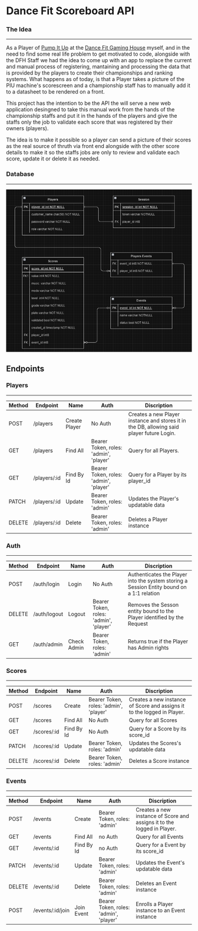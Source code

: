 
# Dance Fit Scoreboard API


### The Idea
---

As a Player of [Pump It Up](https://pt.wikipedia.org/wiki/Pump_It_Up) at the [Dance Fit Gaming House](https://www.instagram.com/dancefitgaming.house/) myself, and in the need to find some real life problem to get motivated to code, alongside with the DFH Staff we had the idea to come up with an app to replace the current and manual process of registering, mantaining and processing the data that is provided by the players to create their championships and ranking systems. What happens as of today, is that a Player takes a picture of
the PIU machine's scorescreen and a championship staff has to manually add it to a datasheet to be rendered on a front.

This project has the intention to be the API the will serve a new web application desingned to take this manual work from the hands of the championship staffs and put it in the hands of the players and give the staffs only the job to validate each score that was registered by their owners (players).

The idea is to make it possible so a player can send a picture of their scores as the real source of thruth via front end alongside with the other score details to make it so the staffs jobs are only to review and validate each score, update it or delete it as needed.


### Database 
---

![Entity Relationship Diagram](/assets/img/DER_100224_1423.png "Entity Relationship Diagram")

## Endpoints


### Players
---

| Method | Endpoint     | Name        | Auth                                   | Discription                                                                               |
|--------|--------------|-------------|----------------------------------------|-------------------------------------------------------------------------------------------|
| POST   | /players | Create Player | No Auth                                        | Creates a new Player instance and stores it in the DB, allowing said player future Login. |
| GET    | /players        | Find All      | Bearer Token, roles: 'admin', 'player'         | Query for all Players.                                                                    |
| GET    | /players/:id    | Find By Id    | Bearer Token, roles: 'admin', 'player' | Query for a Player by its player_id                                                       |
| PATCH  | /players/:id    | Update        | Bearer Token, roles: 'admin' | Updates the Player's updatable data                                                       |
| DELETE | /players/:id    | Delete        | Bearer Token, roles: 'admin'                   | Deletes a Player instance                                                                 |

### Auth
---

| Method | Endpoint    | Name       | Auth                                           | Discription                                                             |
|--------|-------------|------------|------------------------------------------------|-------------------------------------------------------------------------|
| POST   | /auth/login  | Login       | No Auth                                | Authenticates the Player into the system storing a Session Entity bound on a 1:1 relation |
| DELETE | /auth/logout | Logout      | Bearer Token, roles: 'admin', 'player' | Removes the Sesson entity bound to the Player identified by the Request    |
| GET    | /auth/admin  | Check Admin | Bearer Token, roles: 'admin'           | Returns true if the Player has Admin rights                                               |

### Scores
---

| Method | Endpoint    | Name       | Auth                                           | Discription                                                             |
|--------|-------------|------------|------------------------------------------------|-------------------------------------------------------------------------|
| POST   | /scores     | Create     | Bearer Token, roles: 'admin', 'player'         | Creates a new instance of Score and assigns it to the logged in Player. |
| GET    | /scores     | Find All   | No Auth                                        | Query for all Scores                                                    |
| GET    | /scores/:id     | Find By Id | No Auth                                        | Query for a Score by its score_id                                       |
| PATCH  | /scores/:id | Update     | Bearer Token, roles: 'admin' | Updates the Scores's updatable data                                     |
| DELETE | /scores/:id | Delete     | Bearer Token, roles: 'admin'                   | Deletes a Score instance                                                |

### Events
---

| Method | Endpoint    | Name       | Auth                                           | Discription                                                             |
|--------|-------------|------------|------------------------------------------------|-------------------------------------------------------------------------|
| POST   | /events     | Create     | Bearer Token, roles: 'admin'         | Creates a new instance of Score and assigns it to the logged in Player. |
| GET    | /events     | Find All   | no Auth                                        | Query for all Events                                                    |
| GET    | /events/:id | Find By Id | no Auth                                        | Query for a Event by its score_id                                       |
| PATCH  | /events/:id | Update     | Bearer Token, roles: 'admin' | Updates the Event's updatable data                                      |
| DELETE | /events/:id | Delete     | Bearer Token, roles: 'admin'                   | Deletes an Event instance                                               |
| POST   | /events/:id/join | Join Event | Bearer Token, roles: 'admin', 'player' | Enrolls a Player instance to an Event instance |